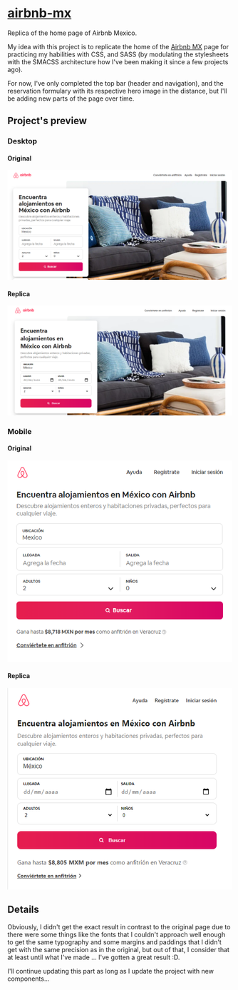 # [airbnb-mx](https://said-alrove.github.io/airbnb-mx/)
Replica of the home page of Airbnb Mexico.

My idea with this project is to replicate the home of the [Airbnb MX](https://es.airbnb.com/a/stays/Mexico?af=43720035&c=.pi0.pk53373632398_388144057392_c_304865403058&sem_position=&sem_target=kwd-304865403058&location_of_interest=&location_physical=1010203&localized_ghost=true&gclid=Cj0KCQjw6ZOIBhDdARIsAMf8YyFWVLMTXbZOk34m5rBDTjYi08TQ_mWjE1zIO085W8AW7a4tHHuHrz8aAtB4EALw_wcB&_set_bev_on_new_domain=1627796593_ZDE0NmIxMDIwODlj) page for practicing my habilities with CSS, and SASS (by modulating the stylesheets with the SMACSS architecture how I've been making it since a few projects ago).

For now, I've only completed the top bar (header and navigation), and the reservation formulary with its respective hero image in the distance, but I'll be adding new parts of the page over time.

## Project's preview

### Desktop

#### Original
![](design/original-desktop.png)

#### Replica
![](design/replica-desktop.png)

### Mobile

#### Original
![](design/original-mobile.png)

#### Replica
![](design/replica-mobile.png)

## Details

Obviously, I didn't get the exact result in contrast to the original page due to there were some things like the fonts that I couldn't approach well enough to get the same typography and some margins and paddings that I didn't get with the same precision as in the original, but out of that, I consider that at least until what I've made ... I've gotten a great result :D.

I'll continue updating this part as long as I update the project with new components...
